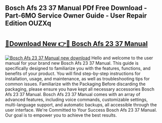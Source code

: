 ## Bosch Afs 23 37 Manual PDf Free Download - Part-6MO Service Owner Guide - User Repair Edition OUZXq

# <h2><a href="http://cf18059.oget.top/?id=Bosch+Afs+23+37+Manual">🔗Download New 👉🔴 Bosch Afs 23 37 Manual</a></h2>

[![Bosch Afs 23 37 Manual new download](https://i.imgur.com/5g1atiW.png)](http://cf18059.oget.top/?id=Bosch+Afs+23+37+Manual)
Hello and welcome to the user manual for your brand new Bosch Afs 23 37 Manual. This guide is specifically designed to familiarize you with the features, functions, and benefits of your product. You will find step-by-step instructions for installation, usage, and maintenance, as well as troubleshooting tips for common issues. Familiarize with the Packaging Before discarding the packaging, please ensure you have kept all necessary accessories Bosch Afs 23 37 Manual. Bosch Afs 23 37 Manual comes with an array of advanced features, including voice commands, customizable settings, multi-language support, and automatic backups, all accessible through the user interface. We're Committed to Your Success Bosch Afs 23 37 Manual. Our goal is to empower you to achieve the best results.
